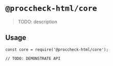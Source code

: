 # `@proccheck-html/core`

> TODO: description

## Usage

```
const core = require('@proccheck-html/core');

// TODO: DEMONSTRATE API
```
